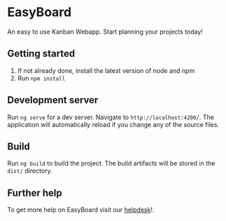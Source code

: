 # EasyBoard
An easy to use Kanban Webapp. Start planning your projects today!

## Getting started
1. If not already done, install the latest version of node and npm
2. Run `npm install`

## Development server
Run `ng serve` for a dev server. Navigate to `http://localhost:4200/`. The application will automatically reload if you change any of the source files.

## Build
Run `ng build` to build the project. The build artifacts will be stored in the `dist/` directory.

## Further help
To get more help on EasyBoard visit our [helpdesk](https://kanbanappdhbw.atlassian.net/wiki/spaces/EBH/overview)!.
